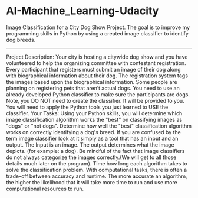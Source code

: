 # AI-Machine_Learning-Udacity

Image Classification for a City Dog Show Project.
The goal is to improve my programming skills in Python by using a created image classifier to identify dog breeds.
************************************************************************************************************************************************************
Project Description: 
Your city is hosting a citywide dog show and you have volunteered to help the organizing committee with contestant registration. 
Every participant that registers must submit an image of their dog along with biographical information about their dog. 
The registration system tags the images based upon the biographical information.
Some people are planning on registering pets that aren’t actual dogs.
You need to use an already developed Python classifier to make sure the participants are dogs.
Note, you DO NOT need to create the classifier. It will be provided to you. 
You will need to apply the Python tools you just learned to USE the classifier.
Your Tasks: Using your Python skills, you will determine which image classification algorithm works the "best" on classifying images as "dogs" or "not dogs".
Determine how well the "best" classification algorithm works on correctly identifying a dog's breed. 
If you are confused by the term image classifier look at it simply as a tool that has an input and an output. The Input is an image. 
The output determines what the image depicts. (for example: a dog). 
Be mindful of the fact that image classifiers do not always categorize the images correctly.(We will get to all those details much later on the program).
Time how long each algorithm takes to solve the classification problem. With computational tasks, there is often a trade-off between accuracy and runtime. 
The more accurate an algorithm, the higher the likelihood that it will take more time to run and use more computational resources to run.
